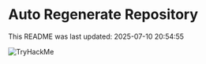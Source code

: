 # Auto Regenerate Repository

This README was last updated: 2025-07-10 20:54:55

 ![TryHackMe](https://tryhackme.com/badge/533634)